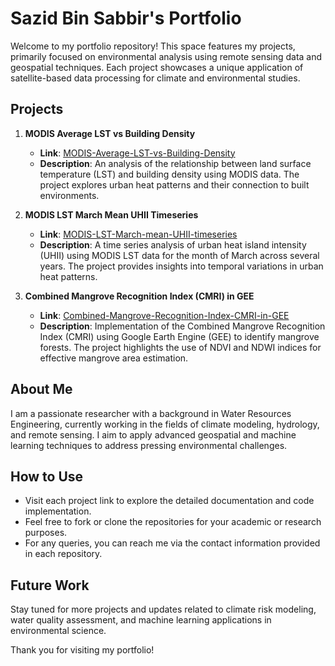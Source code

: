 # Sazid Bin Sabbir's Portfolio

Welcome to my portfolio repository! This space features my projects, primarily focused on environmental analysis using remote sensing data and geospatial techniques. Each project showcases a unique application of satellite-based data processing for climate and environmental studies.

## Projects

1. **MODIS Average LST vs Building Density**
   - **Link**: [MODIS-Average-LST-vs-Building-Density](https://github.com/Sazid052/MODIS-Average-LST-vs-Building-Density)
   - **Description**: An analysis of the relationship between land surface temperature (LST) and building density using MODIS data. The project explores urban heat patterns and their connection to built environments.

2. **MODIS LST March Mean UHII Timeseries**
   - **Link**: [MODIS-LST-March-mean-UHII-timeseries](https://github.com/Sazid052/MODIS-LST-March-mean-UHII-timeseries)
   - **Description**: A time series analysis of urban heat island intensity (UHII) using MODIS LST data for the month of March across several years. The project provides insights into temporal variations in urban heat patterns.

3. **Combined Mangrove Recognition Index (CMRI) in GEE**
   - **Link**: [Combined-Mangrove-Recognition-Index-CMRI-in-GEE](https://github.com/Sazid052/Combined-Mangrove-Recognition-Index-CMRI-in-GEE)
   - **Description**: Implementation of the Combined Mangrove Recognition Index (CMRI) using Google Earth Engine (GEE) to identify mangrove forests. The project highlights the use of NDVI and NDWI indices for effective mangrove area estimation.

## About Me

I am a passionate researcher with a background in Water Resources Engineering, currently working in the fields of climate modeling, hydrology, and remote sensing. I aim to apply advanced geospatial and machine learning techniques to address pressing environmental challenges.

## How to Use

- Visit each project link to explore the detailed documentation and code implementation.
- Feel free to fork or clone the repositories for your academic or research purposes.
- For any queries, you can reach me via the contact information provided in each repository.

## Future Work

Stay tuned for more projects and updates related to climate risk modeling, water quality assessment, and machine learning applications in environmental science.

Thank you for visiting my portfolio!
